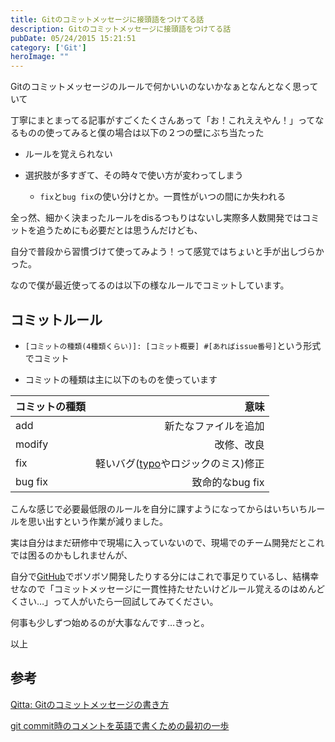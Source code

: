 ```yaml
---
title: Gitのコミットメッセージに接頭語をつけてる話
description: Gitのコミットメッセージに接頭語をつけてる話
pubDate: 05/24/2015 15:21:51
category: ['Git']
heroImage: ""
---
```

<p>Gitのコミットメッセージのルールで何かいいのないかなぁとなんとなく思っていて</p>

<p>丁寧にまとまってる記事がすごくたくさんあって「お！これええやん！」ってなるものの使ってみると僕の場合は以下の２つの壁にぶち当たった</p>

<ul>
<li><p>ルールを覚えられない</p></li>
<li><p>選択肢が多すぎて、その時々で使い方が変わってしまう</p>

<ul>
<li><code>fix</code>と<code>bug fix</code>の使い分けとか。一貫性がいつの間にか失われる</li>
</ul>
</li>
</ul>


<p>全っ然、細かく決まったルールをdisるつもりはないし実際多人数開発ではコミットを追うためにも必要だとは思うんだけども、</p>

<p>自分で普段から習慣づけて使ってみよう！って感覚ではちょいと手が出しづらかった。</p>

<p>なので僕が最近使ってるのは以下の様なルールでコミットしています。</p>

<h2>コミットルール</h2>

<ul>
<li><p><code>[コミットの種類(4種類くらい)]: [コミット概要] #[あればissue番号]</code>という形式でコミット</p></li>
<li><p>コミットの種類は主に以下のものを使っています</p></li>
</ul>


<table>
<thead>
<tr>
<th>コミットの種類</th>
<th style="text-align:right;">意味</th>
</tr>
</thead>
<tbody>
<tr>
<td>add</td>
<td style="text-align:right;">新たなファイルを追加</td>
</tr>
<tr>
<td>modify</td>
<td style="text-align:right;">改修、改良</td>
</tr>
<tr>
<td>fix</td>
<td style="text-align:right;">軽いバグ(<a class="keyword" href="http://d.hatena.ne.jp/keyword/typo">typo</a>やロジックのミス)修正</td>
</tr>
<tr>
<td>bug fix</td>
<td style="text-align:right;">致命的なbug fix</td>
</tr>
</tbody>
</table>


<p>こんな感じで必要最低限のルールを自分に課すようになってからはいちいちルールを思い出すという作業が減りました。</p>

<p>実は自分はまだ研修中で現場に入っていないので、現場でのチーム開発だとこれでは困るのかもしれませんが、</p>

<p>自分で<a class="keyword" href="http://d.hatena.ne.jp/keyword/GitHub">GitHub</a>でボソボソ開発したりする分にはこれで事足りているし、結構幸せなので「コミットメッセージに一貫性持たせたいけどルール覚えるのはめんどくさい…」って人がいたら一回試してみてください。</p>

<p>何事も少しずつ始めるのが大事なんです…きっと。</p>

<p>以上</p>

<h2>参考</h2>

<p><a href="http://qiita.com/itosho/items/9565c6ad2ffc24c09364">Qitta: Gitのコミットメッセージの書き方</a></p>

<p><a href="http://www.sssg.org/blogs/hiro345/archives/11721.html">git commit時のコメントを英語で書くための最初の一歩</a></p>

